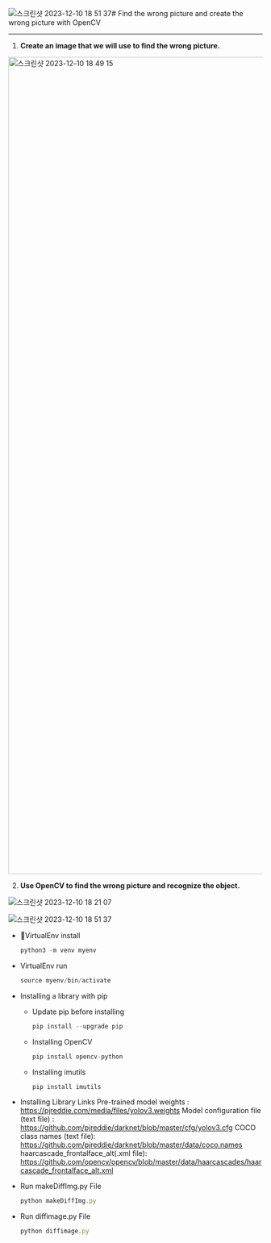 ![스크린샷 2023-12-10 18 51 37](https://github.com/devjaeseung/opensw_team70/assets/100324690/d9190d97-f4e2-4049-b88a-690a74188470)# Find the wrong picture and create the wrong picture with OpenCV

---

1. **Create an image that we will use to find the wrong picture.**

<img width="1621" alt="스크린샷 2023-12-10 18 49 15" src="https://github.com/devjaeseung/opensw_team70/assets/100324690/d434a4ca-1cb4-4878-8691-1553af297607">

2. **Use OpenCV to find the wrong picture and recognize the object.**
   
![스크린샷 2023-12-10 18 21 07](https://github.com/devjaeseung/opensw_team70/assets/100324690/ea21d6d4-9da0-432d-aad1-2f98b8f23d49)

![스크린샷 2023-12-10 18 51 37](https://github.com/devjaeseung/opensw_team70/assets/100324690/3378a8aa-ef37-4ea5-a4f5-4128a954a096)


- VirtualEnv install
    
    ```jsx
    python3 -m venv myenv
    ```
    
- VirtualEnv run
    
    ```jsx
    source myenv/bin/activate
    ```
    
- Installing a library with pip
    - Update pip before installing
        
        ```jsx
        pip install --upgrade pip
        ```
        
    - Installing OpenCV
        
        ```jsx
        pip install opencv-python
        ```
        
    - Installing imutils 
        
        ```jsx
        pip install imutils
        ```

- Installing Library Links
      Pre-trained model weights :  https://pjreddie.com/media/files/yolov3.weights
      Model configuration file (text file) :  https://github.com/pjreddie/darknet/blob/master/cfg/yolov3.cfg
      COCO class names (text file):  https://github.com/pjreddie/darknet/blob/master/data/coco.names
      haarcascade_frontalface_alt(.xml file):  https://github.com/opencv/opencv/blob/master/data/haarcascades/haarcascade_frontalface_alt.xml

- Run makeDiffImg.py File 

    ```jsx
    python makeDiffImg.py
    ```

- Run diffimage.py File 

    ```jsx
    python diffimage.py
    ```
